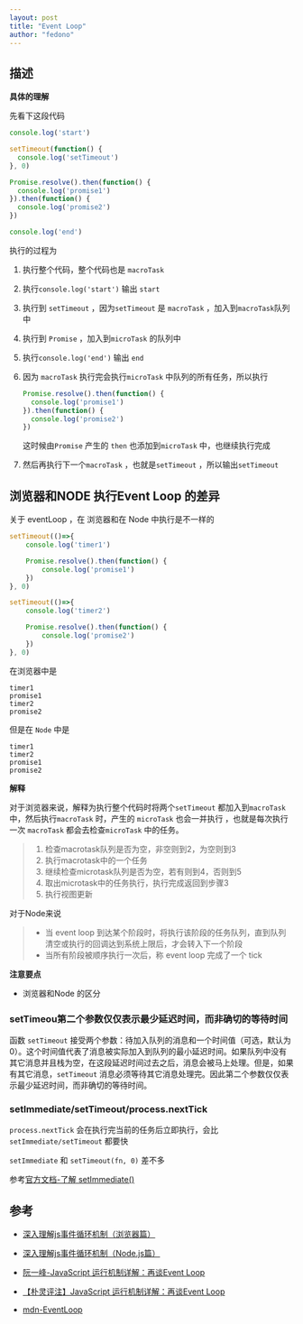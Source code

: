 ```yaml
---
layout: post 
title: "Event Loop" 
author: "fedono"
---
```


## 描述



**具体的理解**

先看下这段代码

```javascript
console.log('start')

setTimeout(function() {
  console.log('setTimeout')
}, 0)

Promise.resolve().then(function() {
  console.log('promise1')
}).then(function() {
  console.log('promise2')
})

console.log('end')
```

执行的过程为

1. 执行整个代码，整个代码也是 `macroTask` 

2. 执行`console.log('start')` 输出 `start`

3. 执行到 `setTimeout` ，因为`setTimeout` 是 `macroTask` ，加入到`macroTask`队列中

4. 执行到 `Promise` ，加入到`microTask` 的队列中

5. 执行`console.log('end')` 输出 `end` 

6. 因为 `macroTask` 执行完会执行`microTask` 中队列的所有任务，所以执行 

   ```js
   Promise.resolve().then(function() {
     console.log('promise1')
   }).then(function() {
     console.log('promise2')
   })
   ```

   这时候由`Promise` 产生的 `then` 也添加到`microTask` 中，也继续执行完成

7. 然后再执行下一个`macroTask` ，也就是`setTimeout` ，所以输出`setTimeout` 



## 浏览器和NODE 执行Event Loop 的差异 

关于 eventLoop ，在 浏览器和在 Node 中执行是不一样的

```js
setTimeout(()=>{
    console.log('timer1')

    Promise.resolve().then(function() {
        console.log('promise1')
    })
}, 0)

setTimeout(()=>{
    console.log('timer2')

    Promise.resolve().then(function() {
        console.log('promise2')
    })
}, 0)
```

在浏览器中是

```
timer1
promise1
timer2
promise2
```

但是在 `Node` 中是

```
timer1
timer2
promise1
promise2
```

**解释**

对于浏览器来说，解释为执行整个代码时将两个`setTimeout` 都加入到`macroTask` 中，然后执行`macroTask` 时，产生的 `microTask` 也会一并执行 ，也就是每次执行一次 `macroTask` 都会去检查`microTask` 中的任务。

>
>    1. 检查macrotask队列是否为空，非空则到2，为空则到3
>    2. 执行macrotask中的一个任务
>    3. 继续检查microtask队列是否为空，若有则到4，否则到5
>    4. 取出microtask中的任务执行，执行完成返回到步骤3
>    5. 执行视图更新
>

对于Node来说

> - 当 event loop 到达某个阶段时，将执行该阶段的任务队列，直到队列清空或执行的回调达到系统上限后，才会转入下一个阶段
> - 当所有阶段被顺序执行一次后，称 event loop 完成了一个 tick



**注意要点** 

- 浏览器和Node 的区分



### setTimeou第二个参数仅仅表示最少延迟时间，而非确切的等待时间

函数 `setTimeout` 接受两个参数：待加入队列的消息和一个时间值（可选，默认为 0）。这个时间值代表了消息被实际加入到队列的最小延迟时间。如果队列中没有其它消息并且栈为空，在这段延迟时间过去之后，消息会被马上处理。但是，如果有其它消息，`setTimeout` 消息必须等待其它消息处理完。因此第二个参数仅仅表示最少延迟时间，而非确切的等待时间。

### setImmediate/setTimeout/process.nextTick

`process.nextTick` 会在执行完当前的任务后立即执行，会比 `setImmediate/setTimeout` 都要快

`setImmediate` 和 `setTimeout(fn, 0)` 差不多

参考[官方文档-了解 setImmediate()](http://nodejs.cn/learn/understanding-setimmediate)



## 参考

- [深入理解js事件循环机制（浏览器篇）](http://lynnelv.github.io/js-event-loop-browser)
- [深入理解js事件循环机制（Node.js篇）](http://lynnelv.github.io/js-event-loop-nodejs) 

- [阮一峰-JavaScript 运行机制详解：再谈Event Loop](http://www.ruanyifeng.com/blog/2014/10/event-loop.html)

- [【朴灵评注】JavaScript 运行机制详解：再谈Event Loop](https://blog.csdn.net/lin_credible/article/details/40143961)

- [mdn-EventLoop](https://developer.mozilla.org/zh-CN/docs/Web/JavaScript/EventLoop) 